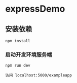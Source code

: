 # expressDemo

## 安装依赖
```
npm install
```

### 启动开发环境服务端
```
npm run dev

访问 localhost:5000/exampleapp
```

